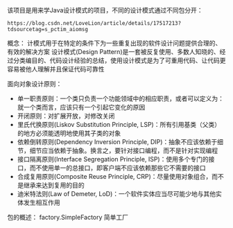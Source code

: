该项目是用来学Java设计模式的项目，不同的设计模式通过不同包分开：

    https://blog.csdn.net/LoveLion/article/details/17517213?tdsourcetag=s_pctim_aiomsg

概念：
    计模式用于在特定的条件下为一些重复出现的软件设计问题提供合理的、有效的解决方案
    设计模式(Design Pattern)是一套被反复使用、多数人知晓的、经过分类编目的、代码设计经验的总结，使用设计模式是为了可重用代码、让代码更容易被他人理解并且保证代码可靠性
    
面向对象设计原则：
- 单一职责原则：一个类只负责一个功能领域中的相应职责，或者可以定义为：就一个类而言，应该只有一个引起它变化的原因
- 开闭原则：对扩展开放，对修改关闭
- 里氏代换原则(Liskov Substitution Principle, LSP)：所有引用基类（父类）的地方必须能透明地使用其子类的对象
- 依赖倒转原则(Dependency Inversion  Principle, DIP)：抽象不应该依赖于细节，细节应当依赖于抽象。换言之，要针对接口编程，而不是针对实现编程
- 接口隔离原则(Interface  Segregation Principle, ISP)：使用多个专门的接口，而不使用单一的总接口，即客户端不应该依赖那些它不需要的接口
- 合成复用原则(Composite Reuse Principle, CRP)：尽量使用对象组合，而不是继承来达到复用的目的
- 迪米特法则(Law of  Demeter, LoD)：一个软件实体应当尽可能少地与其他实体发生相互作用

包的概述：
factory.SimpleFactory 简单工厂
